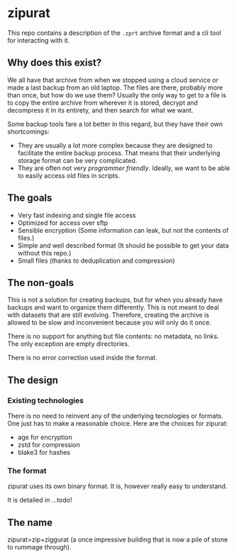 # zipurat

This repo contains a description of the `.zprt` archive format and a cli tool
for interacting with it.

## Why does this exist?

We all have that archive from when we stopped using a cloud service or made a
last backup from an old laptop. The files are there, probably more than once,
but how do we use them? Usually the only way to get to a file is to copy the
entire archive from wherever it is stored, decrypt and decompress it in its
entirety, and then search for what we want.

Some backup tools fare a lot better in this regard, but they have their own
shortcomings:

- They are usually a lot more complex because they are designed to facilitate
  the entire backup process. That means that their underlying storage format can
  be very complicated.
- They are often not very _programmer friendly_. Ideally, we want to be able to
  easily access old files in scripts.

## The goals

- Very fast indexing and single file access
- Optimized for access over sftp
- Sensible encryption (Some information can leak, but not the contents of
  files.)
- Simple and well described format (It should be possible to get your data
  without this repo.)
- Small files (thanks to deduplication and compression)

## The non-goals

This is not a solution for creating backups, but for when you already have
backups and want to organize them differently. This is not meant to deal with
datasets that are still evolving. Therefore, creating the archive is allowed to
be slow and inconvenient because you will only do it once.

There is no support for anything but file contents: no metadata, no links. The
only exception are empty directories.

There is no error correction used inside the format.

## The design

### Existing technologies

There is no need to reinvent any of the underlying tecnologies or formats. One
just has to make a reasonable choice. Here are the choices for zipurat:

- age for encryption
- zstd for compression
- blake3 for hashes

### The format

zipurat uses its own binary format. It is, however really easy to understand.

It is detailed in ...todo!

## The name

zipurat=zip+ziggurat (a once impressive building that is now a pile of stone to
rummage through).
